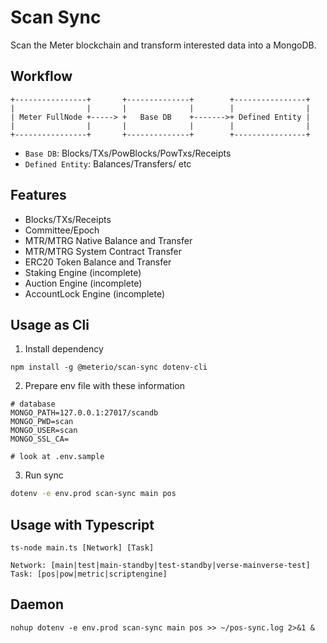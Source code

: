 # Scan Sync

Scan the Meter blockchain and transform interested data into a MongoDB.

## Workflow

```
+----------------+       +--------------+        +----------------+
|                |       |              |        |                |
| Meter FullNode +-----> +   Base DB    +------->+ Defined Entity |
|                |       |              |        |                |
+----------------+       +--------------+        +----------------+
```

- `Base DB`: Blocks/TXs/PowBlocks/PowTxs/Receipts
- `Defined Entity`: Balances/Transfers/ etc

## Features

- Blocks/TXs/Receipts
- Committee/Epoch
- MTR/MTRG Native Balance and Transfer
- MTR/MTRG System Contract Transfer
- ERC20 Token Balance and Transfer
- Staking Engine (incomplete)
- Auction Engine (incomplete)
- AccountLock Engine (incomplete)

## Usage as Cli

1. Install dependency

```
npm install -g @meterio/scan-sync dotenv-cli
```

2. Prepare env file with these information

```
# database
MONGO_PATH=127.0.0.1:27017/scandb
MONGO_PWD=scan
MONGO_USER=scan
MONGO_SSL_CA=

# look at .env.sample
```

3. Run sync

```bash
dotenv -e env.prod scan-sync main pos
```

## Usage with Typescript

```
ts-node main.ts [Network] [Task]

Network: [main|test|main-standby|test-standby|verse-mainverse-test]
Task: [pos|pow|metric|scriptengine]
```

## Daemon

```
nohup dotenv -e env.prod scan-sync main pos >> ~/pos-sync.log 2>&1 &
```
